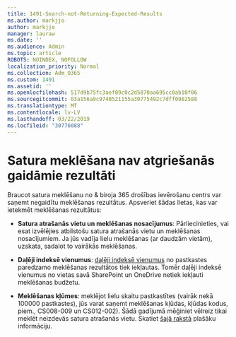 ```yaml
---
title: 1491-Search-not-Returning-Expected-Results
ms.author: markjjo
author: markjjo
manager: lauraw
ms.date: ''
ms.audience: Admin
ms.topic: article
ROBOTS: NOINDEX, NOFOLLOW
localization_priority: Normal
ms.collection: Adm_O365
ms.custom: 1491
ms.assetid: ''
ms.openlocfilehash: 517d9b75fc3aef09c0c2d5870aa695cc0ab10f06
ms.sourcegitcommit: 03a156a9c9740521155a30775492c7dff0982588
ms.translationtype: MT
ms.contentlocale: lv-LV
ms.lasthandoff: 03/22/2019
ms.locfileid: "30776088"
---
```

# <a name="content-search-not-returning-expected-results"></a>Satura meklēšana nav atgriešanās gaidāmie rezultāti

Braucot satura meklēšanu no & biroja 365 drošības ievērošanu centrs var saņemt negaidītu meklēšanas rezultātus. Apsveriet šādas lietas, kas var ietekmēt meklēšanas rezultātus:

- **Satura atrašanās vietu un meklēšanas nosacījumus**: Pārliecinieties, vai esat izvēlējies atbilstošu satura atrašanās vietu un meklēšanas nosacījumiem. Ja jūs vadīja lielu meklēšanas (ar daudzām vietām), uzskata, sadalot to vairākās meklēšanas.

- **Daļēji indeksē vienumus**: [daļēji indeksē vienumus](https://docs.microsoft.com/office365/securitycompliance/partially-indexed-items-in-content-search) no pastkastes paredzamo meklēšanas rezultātos tiek iekļautas. Tomēr daļēji indeksē vienumus no vietas savā SharePoint un OneDrive netiek iekļauti meklēšanas budžetu.

- **Meklēšanas kļūmes**: meklējot lielu skaitu pastkastītes (vairāk nekā 100000 pastkastes), jūs varat saņemt meklēšanas kļūdas, kļūdas kodus, piem., CS008-009 un CS012-002). Šādā gadījumā mēģiniet vēlreiz tikai meklēt neizdevās satura atrašanās vietu. Skatiet [šajā rakstā](https://docs.microsoft.com/office365/securitycompliance/retry-failed-content-search) plašāku informāciju.
